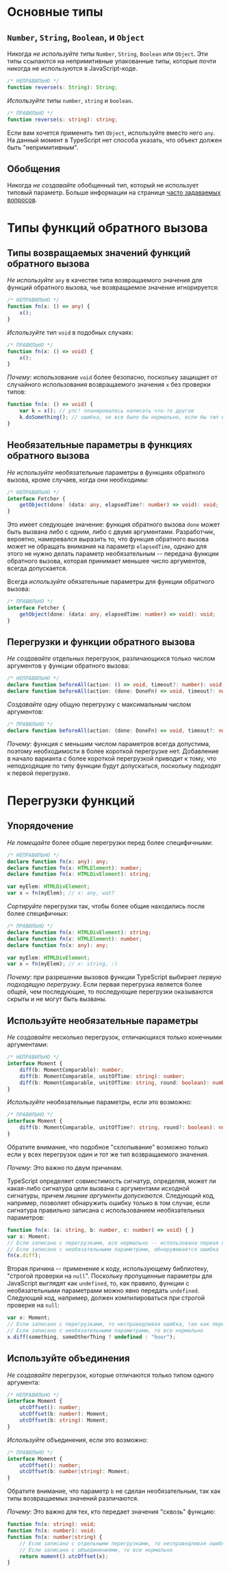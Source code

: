 # Основные типы

## `Number`, `String`, `Boolean`, и `Object`

Никогда *не используйте* типы `Number`, `String`, `Boolean` или `Object`.
Эти типы ссылаются на непримитивные упакованные типы, которые почти никогда не используются в JavaScript-коде.

```ts
/* НЕПРАВИЛЬНО */
function reverse(s: String): String;
```

*Используйте* типы `number`, `string` и `boolean`.

```ts
/* ПРАВИЛЬНО */
function reverse(s: string): string;
```

Если вам хочется применить тип `Object`, используйте вместо него `any`.
На данный момент в TypeScript нет способа указать, что объект должен быть "непримитивным".

## Обобщения

Никогда *не создавайте* обобщенный тип, который не использует типовый параметр.
Больше информации на странице [часто задаваемых вопросов](https://github.com/Microsoft/TypeScript/wiki/FAQ#why-doesnt-type-inference-work-on-this-interface-interface-foot---).

# Типы функций обратного вызова

## Типы возвращаемых значений функций обратного вызова

*Не используйте* `any` в качестве типа возвращаемого значения для функций обратного вызова, чье возвращаемое значение игнорируется:

```ts
/* НЕПРАВИЛЬНО */
function fn(x: () => any) {
    x();
}
```

*Используйте* тип `void` в подобных случаях:

```ts
/* ПРАВИЛЬНО */
function fn(x: () => void) {
    x();
}
```

*Почему*: использование `void` более безопасно, поскольку защищает от случайного использования возвращаемого значения `x` без проверки типов:

```ts
function fn(x: () => void) {
    var k = x(); // упс! планировалось написать что-то другое
    k.doSomething(); // ошибка, но все было бы нормально, если бы тип возвращаемого значения был 'any'
}
```

## Необязательные параметры в функциях обратного вызова

*Не используйте* необязательные параметры в функциях обратного вызова, кроме случаев, когда они необходимы:

```ts
/* НЕПРАВИЛЬНО */
interface Fetcher {
    getObject(done: (data: any, elapsedTime?: number) => void): void;
}
```

Это имеет следующее значение: функция обратного вызова `done` может быть вызвана либо с одним, либо с двумя аргументами.
Разработчик, вероятно, намеревался выразить то, что функция обратного вызова может не обращать внимания на параметр `elapsedTime`, однако для этого не нужно делать параметр необязательным -- передача функции обратного вызова, которая принимает меньшее число аргументов, всегда допускается.

Всегда *используйте* обязательные параметры для функции обратного вызова:

```ts
/* ПРАВИЛЬНО */
interface Fetcher {
    getObject(done: (data: any, elapsedTime: number) => void): void;
}
```

## Перегрузки и функции обратного вызова

*Не создавайте* отдельных перегрузок, различающихся только числом аргументов у функции обратного вызова:

```ts
/* НЕПРАВИЛЬНО */
declare function beforeAll(action: () => void, timeout?: number): void;
declare function beforeAll(action: (done: DoneFn) => void, timeout?: number): void;
```

*Создавайте* одну общую перегрузку с максимальным числом аргументов:

```ts
/* ПРАВИЛЬНО */
declare function beforeAll(action: (done: DoneFn) => void, timeout?: number): void;
```

*Почему*: функция с меньшим числом параметров всегда допустима, поэтому необходимости в более короткой перегрузке нет.
Добавление в начало варианта с более короткой перегрузкой приводит к тому, что неподходящие по типу функции будут допускаться, поскольку подходят к первой перегрузке.

# Перегрузки функций

## Упорядочение

*Не помещайте* более общие перегрузки перед более специфичными:

```ts
/* НЕПРАВИЛЬНО */
declare function fn(x: any): any;
declare function fn(x: HTMLElement): number;
declare function fn(x: HTMLDivElement): string;

var myElem: HTMLDivElement;
var x = fn(myElem); // x: any, wat?
```

*Сортируйте* перегрузки так, чтобы более общие находились после более специфичных:

```ts
/* ПРАВИЛЬНО */
declare function fn(x: HTMLDivElement): string;
declare function fn(x: HTMLElement): number;
declare function fn(x: any): any;

var myElem: HTMLDivElement;
var x = fn(myElem); // x: string, :)
```

*Почему*: при разрешении вызовов функции TypeScript выбирает *первую подходящую перегрузку*.
Если первая перегрузка является более общей, чем последующие, то последующие перегрузки оказываются скрыты и не могут быть вызваны.

## Используйте необязательные параметры

*Не создавайте* несколько перегрузок, отличающихся только конечными аргументами:

```ts
/* НЕПРАВИЛЬНО */
interface Moment {
    diff(b: MomentComparable): number;
    diff(b: MomentComparable, unitOfTime: string): number;
    diff(b: MomentComparable, unitOfTime: string, round: boolean): number;
}
```

*Используйте* необязательные параметры, если это возможно:

```ts
/* ПРАВИЛЬНО */
interface Moment {
    diff(b: MomentComparable, unitOfTime?: string, round?: boolean): number;
}
```

Обратите внимание, что подобное "схлопывание" возможно только если у всех перегрузок один и тот же тип возвращаемого значения.

*Почему*: Это важно по двум причинам.

TypeScript определяет совместимость сигнатур, определяя, может ли какая-либо сигнатура цели вызвана с аргументами исходной сигнатуры, причем *лишние аргументы допускаются*.
Следующий код, например, позволяет обнаружить ошибку только в том случае, если сигнатура правильно записана с использованием необязательных параметров:

```ts
function fn(x: (a: string, b: number, c: number) => void) { }
var x: Moment;
// Если записано с перегрузками, все нормально -- использована первая перегрузка
// Если записано с необязательными параметрами, обнаруживается ошибка
fn(x.diff);
```

Вторая причина -- применение к коду, использующему библиотеку, "строгой проверки на `null`".
Поскольку пропущенные параметры для JavaScript выглядят как `undefined`, то, как правило, функции с необязательными параметрами можно явно передать `undefined`.
Следующий код, например, должен компилироваться при строгой проверке на `null`:

```ts
var x: Moment;
// Если записано с перегрузками, то несправедливая ошибка, так как передается 'undefined' вместо 'string'
// Если записано с необязательными параметрами, то все нормально
x.diff(something, someOtherThing ? undefined : "hour");
```

## Используйте объединения

*Не создавайте* перегрузок, которые отличаются только типом одного аргумента:

```ts
/* НЕПРАВИЛЬНО */
interface Moment {
    utcOffset(): number;
    utcOffset(b: number): Moment;
    utcOffset(b: string): Moment;
}
```

*Используйте* объединения, если это возможно:

```ts
/* ПРАВИЛЬНО */
interface Moment {
    utcOffset(): number;
    utcOffset(b: number|string): Moment;
}
```

Обратите внимание, что параметр `b` не сделан необязательным, так как типы возвращаемых значений различаются.

*Почему*: Это важно для тех, кто передает значения "сквозь" функцию:

```ts
function fn(x: string): void;
function fn(x: number): void;
function fn(x: number|string) {
    // Если записано с отдельными перегрузками, то несправедливая ошибка
    // Если записано с объединениями, то все нормально
    return moment().utcOffset(x);
}
```
